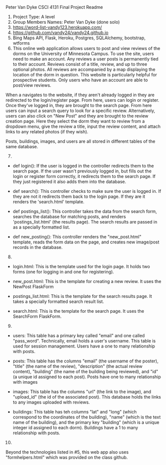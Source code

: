 Peter Van Dyke
CSCI 4131
Final Project Readme

1. Project Type: A level
2. Group Members Names: Peter Van Dyke (done solo)
3. https://word-list-vandy123.herokuapp.com/
4. https://github.com/vandy24/vandy24.github.io
5. Bing Maps API, Flask, Heroku, Postgres, SQLAlchemy, bootstrap, wtforms
6. This online web application allows users to post and view reviews of the dorms on the University of Minnesota Campus. To use the site, users need to make an account. Any reviews a user posts is permanently tied to their account. Reviews consist of a title, review, and up to three optional photos. All reviews are accompanied by a map displaying the location of the dorm in question. This website is particularly helpful for prospective students. Only users who have an account are able to post/view reviews.

When a navigates to the website, if they aren't already logged in they are redirected to the login/register page. From here, users can login or register. Once they've logged in, they are brought to the search page. From here users can input a search query to look for a specific review. Alternatively, users can also click on "New Post" and they are brought to the review creation page. Here they select the dorm they want to review from a dropdown menu, give the review a title, input the review content, and attach links to any related photos (if they wish).

Posts, buildings, images, and users are all stored in different tables of the same database.

7.
* def login():
If the user is logged in the controller redirects them to the search page. If the user wasn't previously logged in, but fills out the login or register form correctly, it redirects them to the search page. If they just registered it also adds them into the database.

* def search():
This controller checks to make sure the user is logged in. If they are not it redirects them back to the login page. If they are it renders the 'search.html' template.

* def postings_list():
This controller takes the data from the search form, searches the database for matching posts, and renders 'postings_list.html' (the results page). The search results are passed in as a specially formatted list.

* def new_posting():
This controller renders the "new_post.html" template, reads the form data on the page, and creates new image/post records in the database.

8.
* login.html:
This is the template used for the login page. It holds two forms (one for logging in and one for registering).

* new_post.html:
This is the template for creating a new review. It uses the NewPost FlaskForm

* postings_list.html:
This is the template for the search results page. It takes a specially formatted search result list.

* search.html:
This is the template for the search page. It uses the SearchForm FlaskForm.

9.
* users:
This table has a primary key called "email" and one called "pass_word". Technically, email holds a user's username. This table is used for session management. Users have a one to many relationship with posts.

* posts:
This table has the columns "email" (the username of the poster), "title" (the name of the review), "description" (the actual review content), "building" (the name of the building being reviewed), and "id" (a unique id assigned to each post). Posts have one to many relationship with images

* images:
This table has the columns "url" (the link to the image), and "upload_id" (the id of the associated post). This database holds the links to any images uploaded with reviews.

* buildings:
This table has teh columns "lat" and "long" (which correspond to the coordinates of the building), "name" (which is the text name of the building), and the primary key "building" (which is a unique integer id assigned to each dorm). Buildings have a 1 to many relationship with posts.

10.
Beyond the technologies listed in #5, this web app also uses "formhelpers.html" which was provided on the class github.
